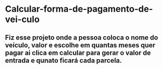 # Calcular-forma-de-pagamento-de-vei-culo
## Fiz esse projeto onde a pessoa coloca o nome do veículo, valor e escolhe em quantas meses quer pagar ai clica em calcular para gerar o valor de entrada e qunato ficará cada parcela.
